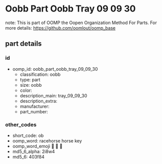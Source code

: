 # Oobb Part Oobb Tray 09 09 30  

note: This is part of OOMP the Oopen Organization Method For Parts. For more details: https://github.com/oomlout/oomp_base

##  part details





### id
* oomp_id: oobb_part_oobb_tray_09_09_30
  * classification: oobb
  * type: part
  * size: oobb
  * color: 
  * description_main: tray_09_09_30
  * description_extra: 
  * manufacturer: 
  * part_number: 

### other_codes
* short_code: ob
* oomp_word: racehorse horse key
* oomp_word_emoji :racehorse: :horse: :key:
* md5_6_alpha: 2i8w4
* md5_6: 403f84